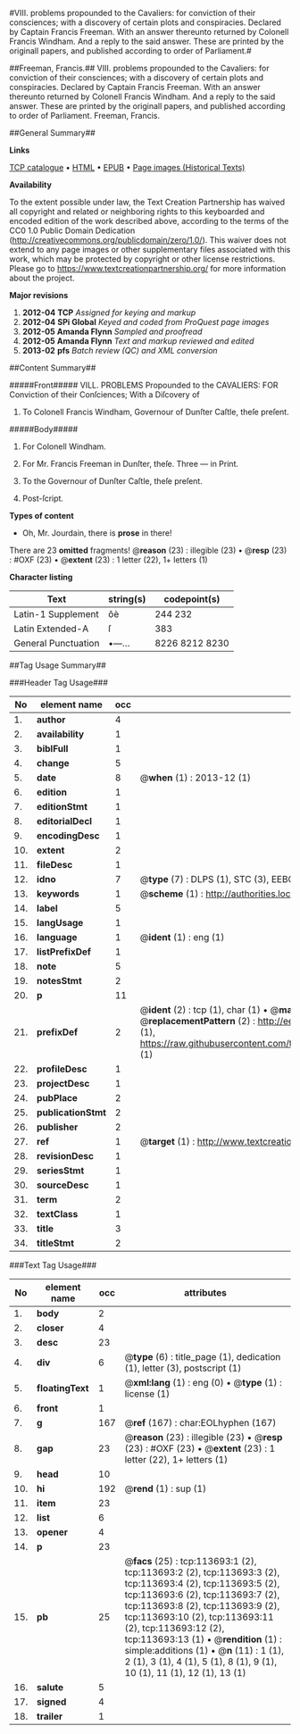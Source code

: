 #VIII. problems propounded to the Cavaliers: for conviction of their consciences; with a discovery of certain plots and conspiracies. Declared by Captain Francis Freeman. With an answer thereunto returned by Colonell Francis Windham. And a reply to the said answer. These are printed by the originall papers, and published according to order of Parliament.#

##Freeman, Francis.##
VIII. problems propounded to the Cavaliers: for conviction of their consciences; with a discovery of certain plots and conspiracies. Declared by Captain Francis Freeman. With an answer thereunto returned by Colonell Francis Windham. And a reply to the said answer. These are printed by the originall papers, and published according to order of Parliament.
Freeman, Francis.

##General Summary##

**Links**

[TCP catalogue](http://www.ota.ox.ac.uk/tcp/)  • 
[HTML](http://tei.it.ox.ac.uk/tcp/Texts-HTML/free/A84/A84892.html)  • 
[EPUB](http://tei.it.ox.ac.uk/tcp/Texts-EPUB/free/A84/A84892.epub) • 
[Page images (Historical Texts)](https://historicaltexts.jisc.ac.uk/eebo-99861556e)

**Availability**

To the extent possible under law, the Text Creation Partnership has waived all copyright and related or neighboring rights to this keyboarded and encoded edition of the work described above, according to the terms of the CC0 1.0 Public Domain Dedication (http://creativecommons.org/publicdomain/zero/1.0/). This waiver does not extend to any page images or other supplementary files associated with this work, which may be protected by copyright or other license restrictions. Please go to https://www.textcreationpartnership.org/ for more information about the project.

**Major revisions**

1. __2012-04__ __TCP__ *Assigned for keying and markup*
1. __2012-04__ __SPi Global__ *Keyed and coded from ProQuest page images*
1. __2012-05__ __Amanda Flynn__ *Sampled and proofread*
1. __2012-05__ __Amanda Flynn__ *Text and markup reviewed and edited*
1. __2013-02__ __pfs__ *Batch review (QC) and XML conversion*

##Content Summary##

#####Front#####
VILL. PROBLEMS Propounded to the CAVALIERS: FOR Conviction of their Conſciences; With a Diſcovery of
1. To Colonell Francis Windham, Governour of Dunſter Caſtle, theſe preſent.

#####Body#####

1. For Colonell Windham.

1. For Mr. Francis Freeman in Dunſter, theſe. Three — in Print.

1. To the Governour of Dunſter Caſtle, theſe preſent.

1. Post-ſcript.

**Types of content**

  * Oh, Mr. Jourdain, there is **prose** in there!

There are 23 **omitted** fragments! 
 @__reason__ (23) : illegible (23)  •  @__resp__ (23) : #OXF (23)  •  @__extent__ (23) : 1 letter (22), 1+ letters (1)

**Character listing**


|Text|string(s)|codepoint(s)|
|---|---|---|
|Latin-1 Supplement|ôè|244 232|
|Latin Extended-A|ſ|383|
|General Punctuation|•—…|8226 8212 8230|

##Tag Usage Summary##

###Header Tag Usage###

|No|element name|occ|attributes|
|---|---|---|---|
|1.|__author__|4||
|2.|__availability__|1||
|3.|__biblFull__|1||
|4.|__change__|5||
|5.|__date__|8| @__when__ (1) : 2013-12 (1)|
|6.|__edition__|1||
|7.|__editionStmt__|1||
|8.|__editorialDecl__|1||
|9.|__encodingDesc__|1||
|10.|__extent__|2||
|11.|__fileDesc__|1||
|12.|__idno__|7| @__type__ (7) : DLPS (1), STC (3), EEBO-CITATION (1), PROQUEST (1), VID (1)|
|13.|__keywords__|1| @__scheme__ (1) : http://authorities.loc.gov/ (1)|
|14.|__label__|5||
|15.|__langUsage__|1||
|16.|__language__|1| @__ident__ (1) : eng (1)|
|17.|__listPrefixDef__|1||
|18.|__note__|5||
|19.|__notesStmt__|2||
|20.|__p__|11||
|21.|__prefixDef__|2| @__ident__ (2) : tcp (1), char (1)  •  @__matchPattern__ (2) : ([0-9\-]+):([0-9IVX]+) (1), (.+) (1)  •  @__replacementPattern__ (2) : http://eebo.chadwyck.com/downloadtiff?vid=$1&page=$2 (1), https://raw.githubusercontent.com/textcreationpartnership/Texts/master/tcpchars.xml#$1 (1)|
|22.|__profileDesc__|1||
|23.|__projectDesc__|1||
|24.|__pubPlace__|2||
|25.|__publicationStmt__|2||
|26.|__publisher__|2||
|27.|__ref__|1| @__target__ (1) : http://www.textcreationpartnership.org/docs/. (1)|
|28.|__revisionDesc__|1||
|29.|__seriesStmt__|1||
|30.|__sourceDesc__|1||
|31.|__term__|2||
|32.|__textClass__|1||
|33.|__title__|3||
|34.|__titleStmt__|2||


###Text Tag Usage###

|No|element name|occ|attributes|
|---|---|---|---|
|1.|__body__|2||
|2.|__closer__|4||
|3.|__desc__|23||
|4.|__div__|6| @__type__ (6) : title_page (1), dedication (1), letter (3), postscript (1)|
|5.|__floatingText__|1| @__xml:lang__ (1) : eng (0)  •  @__type__ (1) : license (1)|
|6.|__front__|1||
|7.|__g__|167| @__ref__ (167) : char:EOLhyphen (167)|
|8.|__gap__|23| @__reason__ (23) : illegible (23)  •  @__resp__ (23) : #OXF (23)  •  @__extent__ (23) : 1 letter (22), 1+ letters (1)|
|9.|__head__|10||
|10.|__hi__|192| @__rend__ (1) : sup (1)|
|11.|__item__|23||
|12.|__list__|6||
|13.|__opener__|4||
|14.|__p__|23||
|15.|__pb__|25| @__facs__ (25) : tcp:113693:1 (2), tcp:113693:2 (2), tcp:113693:3 (2), tcp:113693:4 (2), tcp:113693:5 (2), tcp:113693:6 (2), tcp:113693:7 (2), tcp:113693:8 (2), tcp:113693:9 (2), tcp:113693:10 (2), tcp:113693:11 (2), tcp:113693:12 (2), tcp:113693:13 (1)  •  @__rendition__ (1) : simple:additions (1)  •  @__n__ (11) : 1 (1), 2 (1), 3 (1), 4 (1), 5 (1), 8 (1), 9 (1), 10 (1), 11 (1), 12 (1), 13 (1)|
|16.|__salute__|5||
|17.|__signed__|4||
|18.|__trailer__|1||
